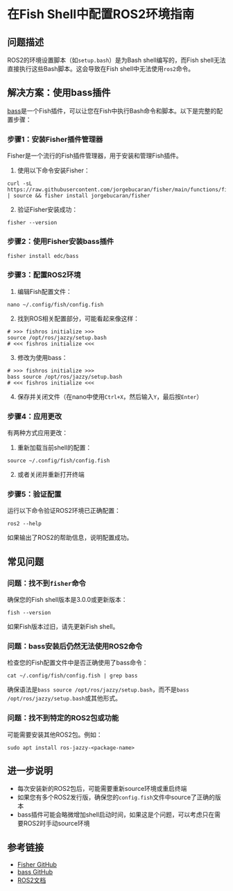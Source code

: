 # 在Fish Shell中配置ROS2环境指南

## 问题描述

ROS2的环境设置脚本（如`setup.bash`）是为Bash shell编写的，而Fish shell无法直接执行这些Bash脚本。这会导致在Fish shell中无法使用`ros2`命令。

## 解决方案：使用bass插件

[bass](https://github.com/edc/bass)是一个Fish插件，可以让您在Fish中执行Bash命令和脚本。以下是完整的配置步骤：

### 步骤1：安装Fisher插件管理器

Fisher是一个流行的Fish插件管理器，用于安装和管理Fish插件。

1. 使用以下命令安装Fisher：

```
curl -sL https://raw.githubusercontent.com/jorgebucaran/fisher/main/functions/fisher.fish | source && fisher install jorgebucaran/fisher
```

2. 验证Fisher安装成功：

```
fisher --version
```

### 步骤2：使用Fisher安装bass插件

```
fisher install edc/bass
```

### 步骤3：配置ROS2环境

1. 编辑Fish配置文件：

```
nano ~/.config/fish/config.fish
```

2. 找到ROS相关配置部分，可能看起来像这样：

```fish
# >>> fishros initialize >>>
source /opt/ros/jazzy/setup.bash
# <<< fishros initialize <<<
```

3. 修改为使用bass：

```fish
# >>> fishros initialize >>>
bass source /opt/ros/jazzy/setup.bash
# <<< fishros initialize <<<
```

4. 保存并关闭文件（在nano中使用`Ctrl+X`，然后输入`Y`，最后按`Enter`）

### 步骤4：应用更改

有两种方式应用更改：

1. 重新加载当前shell的配置：

```
source ~/.config/fish/config.fish
```

2. 或者关闭并重新打开终端

### 步骤5：验证配置

运行以下命令验证ROS2环境已正确配置：

```
ros2 --help
```

如果输出了ROS2的帮助信息，说明配置成功。

## 常见问题

### 问题：找不到`fisher`命令

确保您的Fish shell版本是3.0.0或更新版本：

```
fish --version
```

如果Fish版本过旧，请先更新Fish shell。

### 问题：bass安装后仍然无法使用ROS2命令

检查您的Fish配置文件中是否正确使用了bass命令：

```
cat ~/.config/fish/config.fish | grep bass
```

确保语法是`bass source /opt/ros/jazzy/setup.bash`，而不是`bass /opt/ros/jazzy/setup.bash`或其他形式。

### 问题：找不到特定的ROS2包或功能

可能需要安装其他ROS2包。例如：

```
sudo apt install ros-jazzy-<package-name>
```

## 进一步说明

- 每次安装新的ROS2包后，可能需要重新source环境或重启终端
- 如果您有多个ROS2发行版，确保您的`config.fish`文件中source了正确的版本
- bass插件可能会略微增加shell启动时间，如果这是个问题，可以考虑只在需要ROS2时手动source环境

## 参考链接

- [Fisher GitHub](https://github.com/jorgebucaran/fisher)
- [bass GitHub](https://github.com/edc/bass)
- [ROS2文档](https://docs.ros.org/en/jazzy/)
